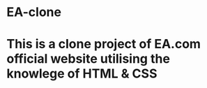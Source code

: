 # EA-clone
# This is a clone project of EA.com official website utilising the knowlege of HTML & CSS
